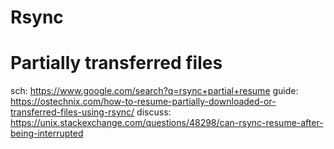 # Rsync
# Partially transferred files
sch: https://www.google.com/search?q=rsync+partial+resume
guide: https://ostechnix.com/how-to-resume-partially-downloaded-or-transferred-files-using-rsync/
discuss: https://unix.stackexchange.com/questions/48298/can-rsync-resume-after-being-interrupted
